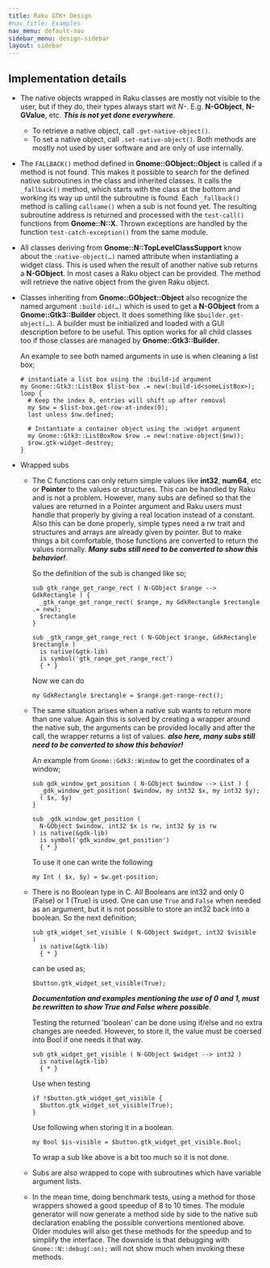 ```yaml
---
title: Raku GTK+ Design
#nav_title: Examples
nav_menu: default-nav
sidebar_menu: design-sidebar
layout: sidebar
---
```


## Implementation details
* The native objects wrapped in Raku classes are mostly not visible to the user, but if they do, their types always start wit *N-*. E.g. **N-GObject**, **N-GValue**, etc. **_This is not yet done everywhere_**.
  * To retrieve a native object, call `.get-native-object()`.
  * To set a native object, call `.set-native-object()`. Both methods are mostly not used by user software and are only of use internally.

* The `FALLBACK()` method defined in **Gnome::GObject::Object** is called if a method is not found. This makes it possible to search for the defined native subroutines in the class and inherited classes. It calls the `_fallback()` method, which starts with the class at the bottom and working its way up until the subroutine is found. Each `_fallback()` method is calling `callsame()` when a sub is not found yet. The resulting subroutine address is returned and processed with the `test-call()` functions from **Gnome::N::X**. Thrown exceptions are handled by the function `test-catch-exception()` from the same module.

* All classes deriving from **Gnome::N::TopLevelClassSupport** know about the `:native-object(…)` named attribute when instantiating a widget class. This is used when the result of another native sub returns a **N-GObject**. In most cases a Raku object can be provided. The method will retrieve the native object from the given Raku object.

* Classes inheriting from **Gnome::GObject::Object** also recognize the named argument `:build-id(…)` which is used to get a **N-GObject** from a **Gnome::Gtk3::Builder** object. It does something like `$builder.get-object(…)`. A builder must be initialized and loaded with a GUI description before to be useful. This option works for all child classes too if those classes are managed by **Gnome::Gtk3::Builder**.

  An example to see both named arguments in use is when cleaning a list box;
  ```
  # instantiate a list box using the :build-id argument
  my Gnome::Gtk3::ListBox $list-box .= new(:build-id<someListBox>);
  loop {
    # Keep the index 0, entries will shift up after removal
    my $nw = $list-box.get-row-at-index(0);
    last unless $nw.defined;

    # Instantiate a container object using the :widget argument
    my Gnome::Gtk3::ListBoxRow $row .= new(:native-object($nw));
    $row.gtk-widget-destroy;
  }
  ```

* Wrapped subs
  * The C functions can only return simple values like **int32**, **num64**, etc or **Pointer** to the values or structures. This can be handled by Raku and is not a problem. However, many subs are defined so that the values are returned in a Pointer argument and Raku users must handle that properly by giving a real location instead of a constant. Also this can be done properly, simple types need a rw trait and structures and arrays are already given by pointer. But to make things a bit comfortable, those functions are converted to return the values normally. **_Many subs still need to be converted to show this behavior!_**.

    So the definition of the sub is changed like so;
    ```
    sub gtk_range_get_range_rect ( N-GObject $range --> GdkRectangle ) {
      _gtk_range_get_range_rect( $range, my GdkRectangle $rectangle .= new);
      $rectangle
    }

    sub _gtk_range_get_range_rect ( N-GObject $range, GdkRectangle $rectangle )
      is native(&gtk-lib)
      is symbol('gtk_range_get_range_rect')
      { * }
    ```
    Now we can do
    ```
    my GdkRectangle $rectangle = $range.get-range-rect();
    ```

  * The same situation arises when a native sub wants to return more than one value. Again this is solved by creating a wrapper around the native sub, the arguments can be provided locally and after the call, the wrapper returns a list of values. **_also here, many subs still need to be converted to show this behavior!_**

    An example from `Gnome::Gdk3::Window` to get the coordinates of a window;
    ```
    sub gdk_window_get_position ( N-GObject $window --> List ) {
      _gdk_window_get_position( $window, my int32 $x, my int32 $y);
      ( $x, $y)
    }

    sub _gdk_window_get_position (
      N-GObject $window, int32 $x is rw, int32 $y is rw
    ) is native(&gdk-lib)
      is symbol('gdk_window_get_position')
      { * }
    ```
    To use it one can write the following
    ```
    my Int ( $x, $y) = $w.get-position;
    ```

  * There is no Boolean type in C. All Booleans are int32 and only 0 (False) or 1 (True) is used. One can use `True` and `False` when needed as an argument, but it is not possible to store an int32 back into a boolean. So the next definition;
    ```
    sub gtk_widget_set_visible ( N-GObject $widget, int32 $visible )
      is native(&gtk-lib)
      { * }
    ```
    can be used as;
    ```
    $button.gtk_widget_set_visible(True);
    ```
    **_Documentation and examples mentioning the use of 0 and 1, must be rewritten to show True and False where possible_**.

    Testing the returned 'boolean' can be done using if/else and no extra changes are needed. However, to store it, the value must be coersed into Bool if one needs it that way.
    ```
    sub gtk_widget_get_visible ( N-GObject $widget --> int32 )
      is native(&gtk-lib)
      { * }
    ```
    Use when testing
    ```
    if !$button.gtk_widget_get_visible {
      $button.gtk_widget_set_visible(True);
    }
    ```
    Use following when storing it in a boolean.
    ```
    my Bool $is-visible = $button.gtk_widget_get_visible.Bool;
    ```
    To wrap a sub like above is a bit too much so it is not done.

  * Subs are also wrapped to cope with subroutines which have variable argument lists.

  * In the mean time, doing benchmark tests, using a method for those wrappers showed a good speedup of 8 to 10 times. The module generator will now generate a method side by side to the native sub declaration enabling the possible convertions mentioned above.
    Older modules will also get these methods for the speedup and to simplify the interface. The downside is that debugging with `Gnome::N::debug(:on);` will not show much when invoking these methods.
